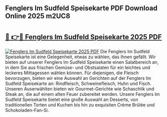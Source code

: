## Fenglers Im Sudfeld Speisekarte PDF Download Online 2025 m2UC8

# <h2><a href="http://gc5oaw.nevu.top/?p=Fenglers+Im+Sudfeld+Speisekarte">🔗 👉🔴 Fenglers Im Sudfeld Speisekarte 2025 PDF</a></h2>

[![Fenglers Im Sudfeld Speisekarte 2025 PDF](https://i.imgur.com/dBaPXMq.png)](http://gc5oaw.nevu.top/?p=Fenglers+Im+Sudfeld+Speisekarte)
Die Fenglers Im Sudfeld Speisekarte ist eine Gelegenheit, etwas zu wählen, das Ihnen gefällt. Wir bieten auf unserer Fenglers Im Sudfeld Speisekarte einen Salatbereich an, in dem Sie aus frischen Gemüse- und Obstsalaten für ein leichtes und leckeres Mittagessen wählen können. Für diejenigen, die Fleisch bevorzugen, bieten wir eine Auswahl an Gerichten auf der Fenglers Im Sudfeld Speisekarte an: Rindfleisch, Schweinefleisch, Huhn und Fisch. Unseren Auserwählten bieten wir Gourmet-Gerichte wie Schaschlik und Steak an, die auf einem alten Feuer zubereitet werden. Unsere Fenglers Im Sudfeld Speisekarte bietet eine große Auswahl an Desserts, von traditionellen Torten und Kuchen bis hin zu exquisiten Crème Brûlée und Schokoladen-Fan-Si.
